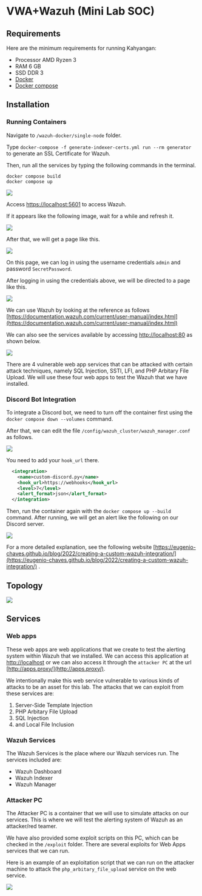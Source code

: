 
# VWA+Wazuh (Mini Lab SOC)
## Requirements
Here are the minimum requirements for running Kahyangan:
- Processor AMD Ryzen 3
- RAM 6 GB
- SSD DDR 3
- [Docker](https://docs.docker.com/get-docker/)
- [Docker compose](https://docs.docker.com/compose/install/)

## Installation
### Running Containers

Navigate to `/wazuh-docker/single-node` folder.

Type `docker-compose -f generate-indexer-certs.yml run --rm generator` to generate an SSL Certificate for Wazuh.

Then, run all the services by typing the following commands in the terminal.

```shell
docker compose build
docker compose up
```

![](https://i.imgur.com/wo3RDGs.png)

Access [https://localhost:5601](https://localhost:5601) to access Wazuh.

If it appears like the following image, wait for a while and refresh it.

![](https://i.imgur.com/LUlqo7n.png)

After that, we will get a page like this.

![](https://i.imgur.com/aEatVzi.png)

On this page, we can log in using the username credentials `admin` and password `SecretPassword`.

After logging in using the credentials above, we will be directed to a page like this.

![](https://i.imgur.com/7aRgoMW.png)

We can use Wazuh by looking at the reference as follows [https://documentation.wazuh.com/current/user-manual/index.html](https://documentation.wazuh.com/current/user-manual/index.html)

We can also see the services available by accessing [http://localhost:80](http://localhost:80) as shown below.

![](https://i.imgur.com/CCGDYwD.png)

There are 4 vulnerable web app services that can be attacked with certain attack techniques, namely SQL Injection, SSTI, LFI, and PHP Arbitary File Upload. We will use these four web apps to test the Wazuh that we have installed.

### Discord Bot Integration

To integrate a Discord bot, we need to turn off the container first using the `docker compose down --volumes` command.

After that, we can edit the file `/config/wazuh_cluster/wazuh_manager.conf` as follows.

![](https://i.imgur.com/kdP9YBj.png)

You need to add your `hook_url` there.

```xml
  <integration>
    <name>custom-discord.py</name>
    <hook_url>https://webhooks</hook_url>
    <level>7</level>
    <alert_format>json</alert_format>
  </integration>
```

Then, run the container again with the `docker compose up --build` command. After running, we will get an alert like the following on our Discord server.

![](https://i.imgur.com/4HyzKhh.png)

For a more detailed explanation, see the following website [https://eugenio-chaves.github.io/blog/2022/creating-a-custom-wazuh-integration/](https://eugenio-chaves.github.io/blog/2022/creating-a-custom-wazuh-integration/) .

## Topology

![](https://i.imgur.com/B0Q5JIk.png)

## Services

### Web apps

These web apps are web applications that we create to test the alerting system within Wazuh that we installed. We can access this application at [http://localhost](http://localhost) or we can also access it through the `attacker PC` at the url [http://apps.proxy/](http://apps.proxy/).

We intentionally make this web service vulnerable to various kinds of attacks to be an asset for this lab. The attacks that we can exploit from these services are:

1.  Server-Side Template Injection
2.  PHP Arbitary File Upload
3.  SQL Injection
4.  and Local File Inclusion

### Wazuh Services

The Wazuh Services is the place where our Wazuh services run. The services included are:

-   Wazuh Dashboard
-   Wazuh Indexer
-   Wazuh Manager

### Attacker PC

The Attacker PC is a container that we will use to simulate attacks on our services. This is where we will test the alerting system of Wazuh as an attacker/red teamer.

We have also provided some exploit scripts on this PC, which can be checked in the `/exploit` folder. There are several exploits for Web Apps services that we can run.

Here is an example of an exploitation script that we can run on the attacker machine to attack the `php_arbitary_file_upload` service on the web service.

![](https://i.imgur.com/enJ7yKb.png)